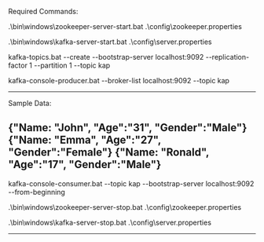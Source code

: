 Required Commands:

.\bin\windows\zookeeper-server-start.bat .\config\zookeeper.properties

.\bin\windows\kafka-server-start.bat .\config\server.properties

kafka-topics.bat --create --bootstrap-server localhost:9092 --replication-factor 1 --partition 1 --topic kap

kafka-console-producer.bat --broker-list localhost:9092 --topic kap


-------------------------------------------------------------------------------------------------------
Sample Data:

{"Name: "John", "Age":"31", "Gender":"Male"}
{"Name: "Emma", "Age":"27", "Gender":"Female"}
{"Name: "Ronald", "Age":"17", "Gender":"Male"}
---------------------------------------------------------------------------------------------------------

kafka-console-consumer.bat --topic kap --bootstrap-server localhost:9092 --from-beginning


.\bin\windows\zookeeper-server-stop.bat .\config\zookeeper.properties

.\bin\windows\kafka-server-stop.bat .\config\server.properties

--------------------------------------------------------------------------------------------------------
